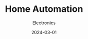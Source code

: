 ---
title: Home Automation
subtitle: Electronics
date: 2024-03-01
description: Like many others, I've discovered that the ESP32 chip is great for a ton of different IoT and automation projects.
icon: todo.svg
---